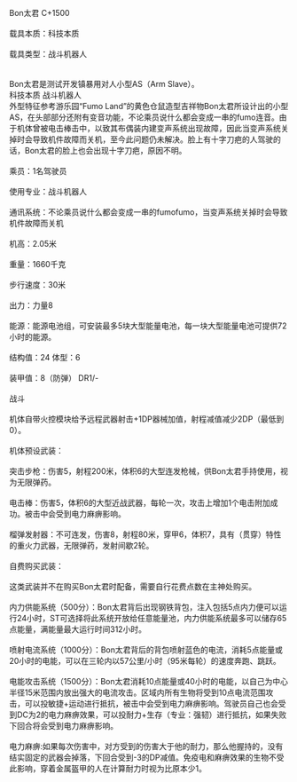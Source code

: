 <title>Bon太君</title>
<meta name="GENERATOR" content="WinCHM">
<meta http-equiv="Content-Type" content="text/html; charset=gb2312">
<br>Bon太君 C+1500 
<br>
<br>载具本质：科技本质
<br>
<br>载具类型：战斗机器人
<br>
<br>
<br>Bon太君是测试开发镇暴用对人小型AS（Arm Slave）。 
<br>科技本质 战斗机器人 
<br>外型特征参考游乐园“Fumo Land”的黄色仓鼠造型吉祥物Bon太君所设计出的小型AS，在头部部分还附有变音功能，不论乘员说什么都会变成一串的fumo连音。由于机体曾被电击棒击中，以致其布偶装内建变声系统出现故障，因此当变声系统关掉时会导致机件故障而关机，至今此问题仍未解决。脸上有十字刀疤的人驾驶的话，Bon太君的脸上也会出现十字刀疤，原因不明。 
<br>
<br>乘员：1名驾驶员 
<br>
<br>使用专业：战斗机器人 
<br>
<br>通讯系统：不论乘员说什么都会变成一串的fumofumo，当变声系统关掉时会导致机件故障而关机 
<br>
<br>机高：2.05米 
<br>
<br>重量：1660千克 
<br>
<br>步行速度：30米 
<br>
<br>出力：力量8 
<br>
<br>能源：能源电池组，可安装最多5块大型能量电池，每一块大型能量电池可提供72小时的能源。 
<br>
<br>结构值：24 体型：6 
<br>
<br>装甲值：8（防弹） DR1/- 
<br>
<br>战斗 
<br>
<br>机体自带火控模块给予远程武器射击+1DP器械加值，射程减值减少2DP（最低到0）。
<br>
<br>机体预设武装： 
<br>
<br>突击步枪：伤害5，射程200米，体积6的大型连发枪械，供Bon太君手持使用，视为无限弹药。 
<br>
<br>电击棒：伤害5，体积6的大型近战武器，每轮一次，攻击上增加1个电击附加成功。被击中会受到电力麻痹影响。 
<br>
<br>榴弹发射器：不可连发，伤害8，射程80米，穿甲6，体积7，具有（贯穿）特性的重火力武器，无限弹药，发射间歇2轮。 
<br>
<br>自费购买武装： 
<br>
<br>这类武装并不在购买Bon太君时配备，需要自行花费点数在主神处购买。 
<br>
<br>内力供能系统（500分）：Bon太君背后出现钢铁背包，注入包括5点内力便可以运行24小时，ST可选择将此系统开放给任意能量池，内力供能系统最多可以储存65点能量，满能量最大运行时间312小时。 
<br>
<br>喷射电流系统（1000分）：Bon太君背后的背包喷射蓝色的电流，消耗5点能量或20小时的电能，可以在三轮内以57公里/小时（95米每轮）的速度奔跑、跳跃。 
<br>
<br>电能攻击系统（1500分）：Bon太君消耗10点能量或40小时的电能，以自己为中心半径15米范围内放出强大的电流攻击。区域内所有生物将受到10点电流范围攻击，可以投敏捷+运动进行抵抗，被击中会受到电力麻痹影响。驾驶员自己也会受到DC为2的电力麻痹效果，可以投耐力+生存（专业：强韧）进行抵抗，如果失败下回合将会受到电力麻痹影响。 
<br>
<br>电力麻痹:如果每次伤害中，对方受到的伤害大于他的耐力，那么他握持的，没有结实固定的武器会掉落，下回合受到-3的DP减值。免疫电和麻痹效果的生物不受此影响，穿着金属盔甲的人在计算耐力时视为比原本少1。